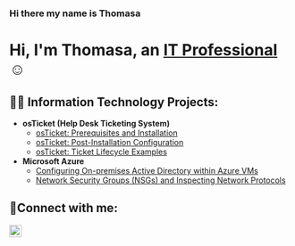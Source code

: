 ### Hi there my name is Thomasa
<h1>Hi, I'm Thomasa, an <a href="https://linkedin.com/in/Thomasa">IT Professional</a>☺</h1>

<h2>👨‍💻 Information Technology Projects:</h2>

- <b>osTicket (Help Desk Ticketing System)</b>
  - [osTicket: Prerequisites and Installation](https://github.com/Thomasa696/osticket-prereqs)
  - [osTicket: Post-Installation Configuration](https://github.com/Thomasa696/post-install-config)
  - [osTicket: Ticket Lifecycle Examples](https://github.com/Thomasa696/ticket-lifecycle)
- <b>Microsoft Azure</b>
  - [Configuring On-premises Active Directory within Azure VMs](https://github.com/Thomasa696/configure-ad)
  - [Network Security Groups (NSGs) and Inspecting Network Protocols](https://github.com/Thomasa696/azure-network-protocols)

<h2>🤳Connect with me:</h2>


[<img align="left" alt="Thomase-Horton | LinkedIn" width="22px" src="https://cdn.jsdelivr.net/npm/simple-icons@v3/icons/linkedin.svg" />][linkedin]



[linkedin]: https://linkedin.com/in/Thomase-Horton

